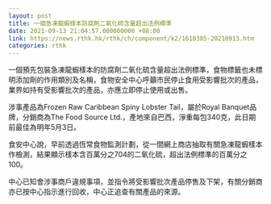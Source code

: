 ```yaml
---
layout: post
title: 一個急凍龍蝦樣本防腐劑二氧化硫含量超出法例標準
date: 2021-09-13 21:04:57.000000000 +08:00
link: https://news.rthk.hk/rthk/ch/component/k2/1610385-20210913.htm
categories: rthk
---
```


一個預先包裝急凍龍蝦樣本的防腐劑二氧化硫含量超出法例標準，食物標籤也未標明添加劑的作用類別及名稱，食物安全中心呼籲市民停止食用受影響批次的產品，業界如持有受影響批次的產品，亦應立即停止使用或出售。

涉事產品為Frozen Raw Caribbean Spiny Lobster Tail，屬於Royal Banquet品牌，分銷商為The Food Source Ltd.，產地來自巴西，淨重每包340克，此日期前最佳為明年5月3日。

食安中心說，早前透過恆常食物監測計劃，從一間網上商店抽取有關急凍龍蝦樣本作檢測，結果顯示樣本含百萬分之704的二氧化硫，超出法例標準的百萬分之100。

中心已知會涉事商戶違規事項，並指令將受影響批次產品停售及下架，有關分銷商亦已按中心指示進行回收，中心正追查有關產品的來源。
